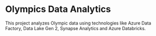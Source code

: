 # Olympics Data Analytics
This project analyzes Olympic data using technologies like Azure Data Factory, Data Lake Gen 2, Synapse Analytics and Azure Databricks.
